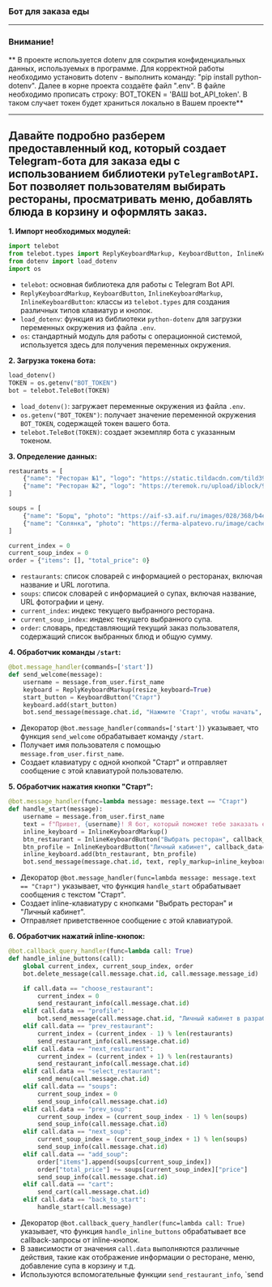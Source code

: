### Бот для заказа еды
___
### Внимание!
** В проекте используется dotenv для сокрытия конфиденциальных данных, используемых в программе. Для корректной работы необходимо установить dotenv - выполнить команду: "pip install python-dotenv". Далее в корне проекта создаёте файл ".env". В файле необходимо прописать строку: BOT_TOKEN = 'ВАШ bot_API_token'. В таком случает токен будет храниться локально в Вашем проекте**
___
## Давайте подробно разберем предоставленный код, который создает Telegram-бота для заказа еды с использованием библиотеки `pyTelegramBotAPI`. Бот позволяет пользователям выбирать рестораны, просматривать меню, добавлять блюда в корзину и оформлять заказ.

**1. Импорт необходимых модулей:**

```python
import telebot
from telebot.types import ReplyKeyboardMarkup, KeyboardButton, InlineKeyboardMarkup, InlineKeyboardButton
from dotenv import load_dotenv
import os
```

- `telebot`: основная библиотека для работы с Telegram Bot API.
- `ReplyKeyboardMarkup`, `KeyboardButton`, `InlineKeyboardMarkup`, `InlineKeyboardButton`: классы из `telebot.types` для создания различных типов клавиатур и кнопок.
- `load_dotenv`: функция из библиотеки `python-dotenv` для загрузки переменных окружения из файла `.env`.
- `os`: стандартный модуль для работы с операционной системой, используется здесь для получения переменных окружения.

**2. Загрузка токена бота:**

```python
load_dotenv()
TOKEN = os.getenv("BOT_TOKEN")
bot = telebot.TeleBot(TOKEN)
```

- `load_dotenv()`: загружает переменные окружения из файла `.env`.
- `os.getenv("BOT_TOKEN")`: получает значение переменной окружения `BOT_TOKEN`, содержащей токен вашего бота.
- `telebot.TeleBot(TOKEN)`: создает экземпляр бота с указанным токеном.

**3. Определение данных:**

```python
restaurants = [
    {"name": "Ресторан №1", "logo": "https://static.tildacdn.com/tild3937-6436-4532-b065-313439633661/E9heAba_vzEory05dBFc.jpg"},
    {"name": "Ресторан №2", "logo": "https://teremok.ru/upload/iblock/947/sI2hxnNUDVM.jpg"},
]

soups = [
    {"name": "Борщ", "photo": "https://aif-s3.aif.ru/images/028/368/b4e33f182b30c9ce94fca1f35f4bd2a1.jpg", "price": 250},
    {"name": "Солянка", "photo": "https://ferma-alpatevo.ru/image/cache/catalog/2/soup/186-auto_width_1000.jpg", "price": 300}
]

current_index = 0
current_soup_index = 0
order = {"items": [], "total_price": 0}
```

- `restaurants`: список словарей с информацией о ресторанах, включая название и URL логотипа.
- `soups`: список словарей с информацией о супах, включая название, URL фотографии и цену.
- `current_index`: индекс текущего выбранного ресторана.
- `current_soup_index`: индекс текущего выбранного супа.
- `order`: словарь, представляющий текущий заказ пользователя, содержащий список выбранных блюд и общую сумму.

**4. Обработчик команды `/start`:**

```python
@bot.message_handler(commands=['start'])
def send_welcome(message):
    username = message.from_user.first_name
    keyboard = ReplyKeyboardMarkup(resize_keyboard=True)
    start_button = KeyboardButton("Старт")
    keyboard.add(start_button)
    bot.send_message(message.chat.id, "Нажмите 'Старт', чтобы начать", reply_markup=keyboard)
```

- Декоратор `@bot.message_handler(commands=['start'])` указывает, что функция `send_welcome` обрабатывает команду `/start`.
- Получает имя пользователя с помощью `message.from_user.first_name`.
- Создает клавиатуру с одной кнопкой "Старт" и отправляет сообщение с этой клавиатурой пользователю.

**5. Обработчик нажатия кнопки "Старт":**

```python
@bot.message_handler(func=lambda message: message.text == "Старт")
def handle_start(message):
    username = message.from_user.first_name
    text = f"Привет, {username}! Я бот, который поможет тебе заказать еду."
    inline_keyboard = InlineKeyboardMarkup()
    btn_restaurant = InlineKeyboardButton("Выбрать ресторан", callback_data="choose_restaurant")
    btn_profile = InlineKeyboardButton("Личный кабинет", callback_data="profile")
    inline_keyboard.add(btn_restaurant, btn_profile)
    bot.send_message(message.chat.id, text, reply_markup=inline_keyboard)
```

- Декоратор `@bot.message_handler(func=lambda message: message.text == "Старт")` указывает, что функция `handle_start` обрабатывает сообщения с текстом "Старт".
- Создает inline-клавиатуру с кнопками "Выбрать ресторан" и "Личный кабинет".
- Отправляет приветственное сообщение с этой клавиатурой.

**6. Обработчик нажатий inline-кнопок:**

```python
@bot.callback_query_handler(func=lambda call: True)
def handle_inline_buttons(call):
    global current_index, current_soup_index, order
    bot.delete_message(call.message.chat.id, call.message.message_id)

    if call.data == "choose_restaurant":
        current_index = 0
        send_restaurant_info(call.message.chat.id)
    elif call.data == "profile":
        bot.send_message(call.message.chat.id, "Личный кабинет в разработке.")
    elif call.data == "prev_restaurant":
        current_index = (current_index - 1) % len(restaurants)
        send_restaurant_info(call.message.chat.id)
    elif call.data == "next_restaurant":
        current_index = (current_index + 1) % len(restaurants)
        send_restaurant_info(call.message.chat.id)
    elif call.data == "select_restaurant":
        send_menu(call.message.chat.id)
    elif call.data == "soups":
        current_soup_index = 0
        send_soup_info(call.message.chat.id)
    elif call.data == "prev_soup":
        current_soup_index = (current_soup_index - 1) % len(soups)
        send_soup_info(call.message.chat.id)
    elif call.data == "next_soup":
        current_soup_index = (current_soup_index + 1) % len(soups)
        send_soup_info(call.message.chat.id)
    elif call.data == "add_soup":
        order["items"].append(soups[current_soup_index])
        order["total_price"] += soups[current_soup_index]["price"]
        send_soup_info(call.message.chat.id)
    elif call.data == "cart":
        send_cart(call.message.chat.id)
    elif call.data == "back_to_start":
        handle_start(call.message)
```

- Декоратор `@bot.callback_query_handler(func=lambda call: True)` указывает, что функция `handle_inline_buttons` обрабатывает все callback-запросы от inline-кнопок.
- В зависимости от значения `call.data` выполняются различные действия, такие как отображение информации о ресторане, меню, добавление супа в корзину и т.д.
- Используются вспомогательные функции `send_restaurant_info`, `send 
